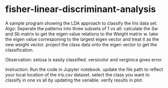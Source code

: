 # fisher-linear-discriminant-analysis
A sample program showing the LDA approach to classify the Iris data set.
Algo:
Seperate the patterns into three subsets of 1 vs all:
calculate the Sw and Sb matrix to get the eigen value relations to the Weight matrix w.
take the eigen value corresponing to the largest eigen vector and treat it as the new weight vector.
project the class data onto the eigen vector to get the classification.


Observation:
setosa is easily classified.
versicolor and verginica gives error.

Instruction:
Run the code in Jupyter notebook.
update the file path to reflect your local location of the iris.csv dataset.
select the class you want to classify in one vs all by updating the variable.
verify results in plot.

